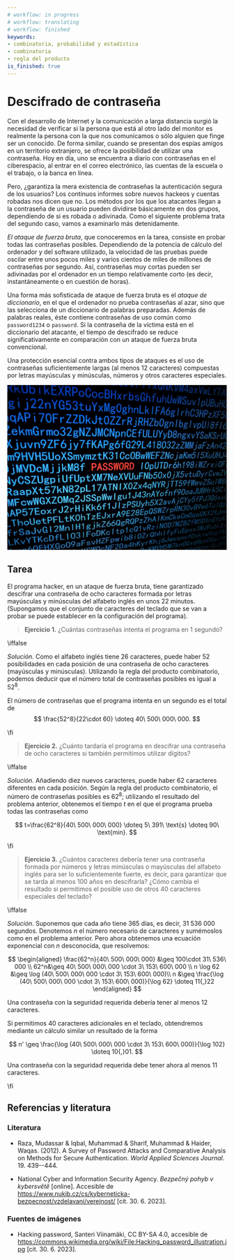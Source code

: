 ```yaml
---
# workflow: in progress
# workflow: translating
# workflow: finished
keywords:
- combinatoria, probabilidad y estadística
- combinatoria
- regla del producto
is_finished: true
---
```


# Descifrado de contraseña

Con el desarrollo de Internet y la comunicación a larga distancia surgió la necesidad de verificar si la persona que está al otro lado del monitor es realmente la persona con la que nos comunicamos o sólo alguien que finge ser un conocido. De forma similar, cuando se presentan dos espías amigos en un territorio extranjero, se ofrece la posibilidad de utilizar una contraseña. Hoy en día, uno se encuentra a diario con contraseñas en el ciberespacio, al entrar en el correo electrónico, las cuentas de la escuela o el trabajo, o la banca en línea.

Pero, ¿garantiza la mera existencia de contraseñas la autenticación segura de los usuarios? Los continuos informes sobre nuevos hackeos y cuentas robadas nos dicen que no. Los métodos por los que los atacantes llegan a la contraseña de un usuario pueden dividirse básicamente en dos grupos, dependiendo de si es robada o adivinada. Como el siguiente problema trata del segundo caso, vamos a examinarlo más detenidamente.

*El ataque de fuerza bruta*, que conoceremos en la tarea, consiste en probar todas las contraseñas posibles. Dependiendo de la potencia de cálculo del ordenador y del software utilizado, la velocidad de las pruebas puede oscilar entre unos pocos miles y varios cientos de miles de millones de contraseñas por segundo. Así, contraseñas muy cortas pueden ser adivinadas por el ordenador en un tiempo relativamente corto (es decir, instantáneamente o en cuestión de horas).

Una forma más sofisticada de ataque de fuerza bruta es el *ataque de diccionario*, en el que el ordenador no prueba contraseñas al azar, sino que las selecciona de un diccionario de palabras preparadas. Además de palabras reales, éste contiene contraseñas de uso común como `password1234` o `password`. Si la contraseña de la víctima está en el diccionario del atacante, el tiempo de descifrado se reduce significativamente en comparación con un ataque de fuerza bruta convencional.

Una protección esencial contra ambos tipos de ataques es el uso de contraseñas suficientemente largas (al menos 12 caracteres) compuestas por letras mayúsculas y minúsculas, números y otros caracteres especiales.

![Hackear](06_program_hack.jpg)

## Tarea

El programa hacker, en un ataque de fuerza bruta, tiene garantizado descifrar una contraseña de ocho caracteres formada por letras mayúsculas y minúsculas del alfabeto inglés en unos 22 minutos. (Supongamos que el conjunto de caracteres del teclado que se van a probar se puede establecer en la configuración del programa).

> **Ejercicio 1.** ¿Cuántas contraseñas intenta el programa en 1 segundo?

\iffalse

*Solución.* Como el alfabeto inglés tiene 26 caracteres, puede haber 52 posibilidades en cada posición de una contraseña de ocho caracteres (mayúsculas y minúsculas). Utilizando la regla del producto combinatorio, podemos deducir que el número total de contraseñas posibles es igual a $52^{8}$.

El número de contraseñas que el programa intenta en un segundo es el total de 
$$
\frac{52^8}{22\cdot 60} \doteq 40\ 500\ 000\ 000.
$$ 

\fi

> **Ejercicio 2.** ¿Cuánto tardaría el programa en descifrar una contraseña de ocho caracteres si también permitimos utilizar dígitos?

\iffalse

*Solución.* Añadiendo diez nuevos caracteres, puede haber 62 caracteres diferentes en cada posición. Según la regla del producto combinatorio, el número de contraseñas posibles es $62^8$; utilizando el resultado del problema anterior, obtenemos el tiempo $t$ en el que el programa prueba todas las contraseñas como

$$
t=\frac{62^8}{40\ 500\ 000\ 000} \doteq 5\ 391\ \text{s} \doteq 90\ \text{min}.
$$

\fi

> **Ejercicio 3.** ¿Cuántos caracteres debería tener una contraseña formada por números y letras minúsculas o mayúsculas del alfabeto inglés para ser lo suficientemente fuerte, es decir, para garantizar que se tarda al menos 100 años en descifrarla? ¿Cómo cambia el resultado si permitimos el posible uso de otros 40 caracteres especiales del teclado?

\iffalse

*Solución.* Suponemos que cada año tiene 365 días, es decir, 31 536 000 segundos. Denotemos $n$ el número necesario de caracteres y sumémoslos como en el problema anterior. Pero ahora obtenemos una ecuación exponencial con $n$ desconocida, que resolvemos:

$$
\begin{aligned}
\frac{62^n}{40\ 500\ 000\ 000} &\geq 100\cdot 31\ 536\ 000 \\
62^n&\geq 40\ 500\ 000\ 000 \cdot 3\ 153\ 600\ 000 \\
n \log 62 &\geq \log (40\ 500\ 000\ 000 \cdot 3\ 153\ 600\ 000)\\
n &\geq \frac{\log (40\ 500\ 000\ 000 \cdot 3\ 153\ 600\ 000)}{\log 62} \doteq 11{,}22
\end{aligned}
$$

Una contraseña con la seguridad requerida debería tener al menos 12 caracteres.

Si permitimos 40 caracteres adicionales en el teclado, obtendremos mediante un cálculo similar un resultado de la forma

$$
n' \geq \frac{\log (40\ 500\ 000\ 000 \cdot 3\ 153\ 600\ 000)}{\log 102} \doteq 10{,}01.
$$

Una contraseña con la seguridad requerida debe tener ahora al menos 11 caracteres.

\fi

## Referencias y literatura

### Literatura

*  Raza, Mudassar \& Iqbal, Muhammad \& Sharif, Muhammad \& Haider, Waqas. (2012). A Survey of Password Attacks and Comparative Analysis on Methods for Secure Authentication. *World Applied Sciences Journal*. 19. 439--444.

* National  Cyber and Information Security Agency. *Bezpečný pohyb v kybersvětě* [online]. Accesible de <https://www.nukib.cz/cs/kyberneticka-bezpecnost/vzdelavani/verejnost/> [cit. 30. 6. 2023].

### Fuentes de imágenes

* Hacking password, Santeri Viinamäki, CC BY-SA 4.0, accesible de <https://commons.wikimedia.org/wiki/File:Hacking_password_illustration.jpg> [cit. 30. 6. 2023].

